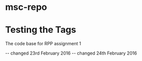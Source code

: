 # msc-repo
# Testing the Tags
The code base for RPP assignment 1

-- changed 23rd February 2016
-- changed 24th February 2016
